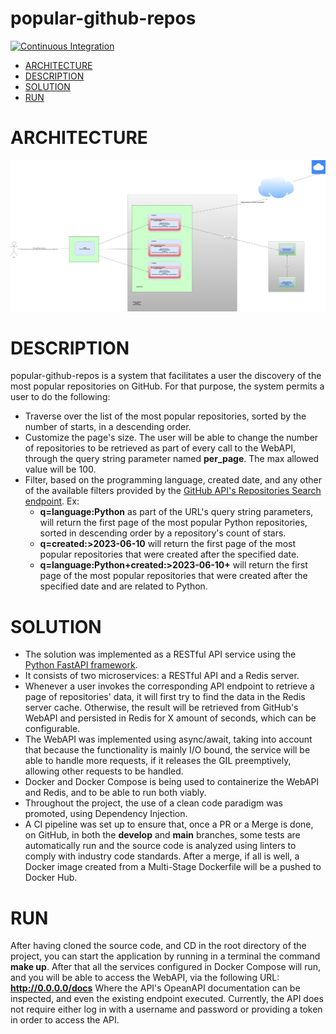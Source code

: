 # popular-github-repos
[![Continuous Integration](https://github.com/reynierg/popular-github-repos/actions/workflows/ci.yml/badge.svg?branch=develop)](https://github.com/reynierg/popular-github-repos/actions/workflows/ci.yml)
- [ARCHITECTURE](#architecture)
- [DESCRIPTION](#description)
- [SOLUTION](#solution)
- [RUN](#run)

# ARCHITECTURE

![Architecture](images/PopularReposArchitecture.drawio.png)

# DESCRIPTION

popular-github-repos is a system that facilitates a user the discovery of the most popular repositories on GitHub. For that purpose, the system permits a user to do the following:
- Traverse over the list of the most popular repositories, sorted by the number of starts, in a descending order.
- Customize the page's size. The user will be able to change the number of repositories to be retrieved as part of every call to the WebAPI, through the query string parameter named **per_page**. The max allowed value will be 100.
- Filter, based on the programming language, created date, and any other of the available filters provided by the [GitHub API's Repositories Search endpoint](https://docs.github.com/en/search-github/searching-on-github/searching-for-repositories). Ex:
  - **q=language:Python** as part of the URL's query string parameters, will return the first page of the most popular Python repositories, sorted in descending order by a repository's count of stars.
  - **q=created:>2023-06-10** will return the first page of the most popular repositories that were created after the specified date.
  - **q=language:Python+created:>2023-06-10+** will return the first page of the most popular repositories that were created after the specified date and are related to Python.

# SOLUTION

- The solution was implemented as a RESTful API service using the [Python FastAPI framework](https://fastapi.tiangolo.com/lo/).
- It consists of two microservices: a RESTful API and a Redis server.
- Whenever a user invokes the corresponding API endpoint to retrieve a page of repositories' data, it will first try to find the data in the Redis server cache. Otherwise, the result will be retrieved from GitHub's WebAPI and persisted in Redis for X amount of seconds, which can be configurable.
- The WebAPI was implemented using async/await, taking into account that because the functionality is mainly I/O bound, the service will be able to handle more requests, if it releases the GIL preemptively, allowing other requests to be handled.
- Docker and Docker Compose is being used to containerize the WebAPI and Redis, and to be able to run both viably.
- Throughout the project, the use of a clean code paradigm was promoted, using Dependency Injection.
- A CI pipeline was set up to ensure that, once a PR or a Merge is done, on GitHub, in both the **develop** and **main** branches, some tests are automatically run and the source code is analyzed using linters to comply with industry code standards. After a merge, if all is well, a Docker image created from a Multi-Stage Dockerfile will be a pushed to Docker Hub.

# RUN

After having cloned the source code, and CD in the root directory of the project, you can start the application by running in a terminal the command **make up**. After that all the services configured in Docker Compose will run, and you will be able to access the WebAPI, via the following URL:
**http://0.0.0.0/docs**
Where the API's OpeanAPI documentation can be inspected, and even the existing endpoint executed.
Currently, the API does not require either log in with a username and password or providing a token in order to access the API.
